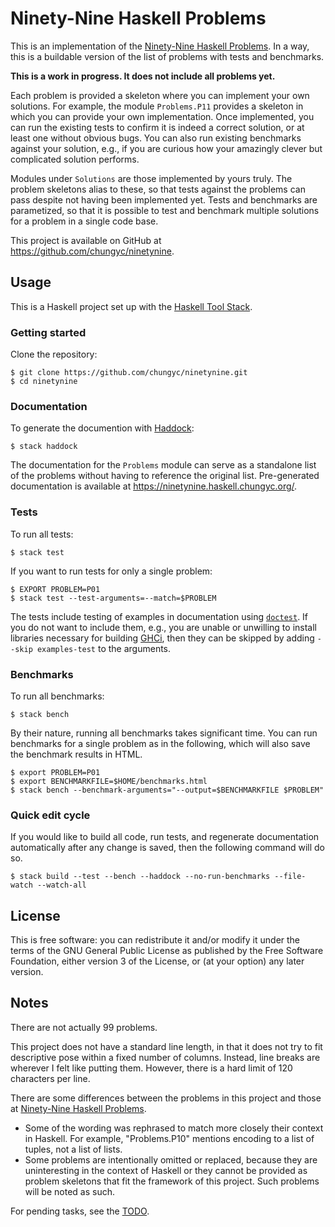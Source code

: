 # Ninety-Nine Haskell Problems

This is an implementation of the [Ninety-Nine Haskell Problems](https://wiki.haskell.org/H-99:_Ninety-Nine_Haskell_Problems).
In a way, this is a buildable version of the list of problems with tests and benchmarks.

**This is a work in progress.  It does not include all problems yet.**

Each problem is provided a skeleton where you can implement your own solutions.
For example, the module `Problems.P11` provides a skeleton in which you can
provide your own implementation.  Once implemented, you can run the existing tests
to confirm it is indeed a correct solution, or at least one without obvious bugs.
You can also run existing benchmarks against your solution, e.g.,
if you are curious how your amazingly clever but complicated solution performs.

Modules under `Solutions` are those implemented by yours truly.
The problem skeletons alias to these, so that tests against the problems can pass
despite not having been implemented yet.  Tests and benchmarks are parametized,
so that it is possible to test and benchmark multiple solutions for a problem
in a single code base.

This project is available on GitHub at https://github.com/chungyc/ninetynine.

## Usage

This is a Haskell project set up with
the [Haskell Tool Stack](https://docs.haskellstack.org/en/stable/README/).

### Getting started

Clone the repository:

```shell
$ git clone https://github.com/chungyc/ninetynine.git
$ cd ninetynine
```

### Documentation

To generate the documention with [Haddock](https://www.haskell.org/haddock/):

```shell
$ stack haddock
```

The documentation for the `Problems` module can serve as a standalone list of the problems
without having to reference the original list.  Pre-generated documentation is available
at https://ninetynine.haskell.chungyc.org/.

### Tests

To run all tests:

```shell
$ stack test
```

If you want to run tests for only a single problem:

```shell
$ EXPORT PROBLEM=P01
$ stack test --test-arguments=--match=$PROBLEM
```

The tests include testing of examples in documentation
using [`doctest`](https://hackage.haskell.org/package/doctest).
If you do not want to include them, e.g., you are unable or unwilling
to install libraries necessary for building [GHCi](https://wiki.haskell.org/GHC/GHCi),
then they can be skipped by adding `--skip examples-test` to the arguments.

### Benchmarks

To run all benchmarks:

```shell
$ stack bench
```

By their nature, running all benchmarks takes significant time.
You can run benchmarks for a single problem as in the following,
which will also save the benchmark results in HTML.

```shell
$ export PROBLEM=P01
$ export BENCHMARKFILE=$HOME/benchmarks.html
$ stack bench --benchmark-arguments="--output=$BENCHMARKFILE $PROBLEM"
```

### Quick edit cycle

If you would like to build all code, run tests, and regenerate documentation
automatically after any change is saved, then the following command will do so.

```shell
$ stack build --test --bench --haddock --no-run-benchmarks --file-watch --watch-all
```

## License

This is free software: you can redistribute it and/or modify
it under the terms of the GNU General Public License as published by
the Free Software Foundation, either version 3 of the License,
or (at your option) any later version.

## Notes

There are not actually 99 problems.

This project does not have a standard line length, in that it does not try to fit
descriptive pose within a fixed number of columns.
Instead, line breaks are wherever I felt like putting them.
However, there is a hard limit of 120 characters per line.

There are some differences between the problems in this project and those
at [Ninety-Nine Haskell Problems](https://wiki.haskell.org/H-99:_Ninety-Nine_Haskell_Problems).

*   Some of the wording was rephrased to match more closely their context in Haskell.
    For example, "Problems.P10" mentions encoding to a list of tuples, not a list of lists.
*   Some problems are intentionally omitted or replaced, because they are
    uninteresting in the context of Haskell or they cannot be provided as
    problem skeletons that fit the framework of this project.
    Such problems will be noted as such.

For pending tasks, see the [TODO](doc/TODO.md).
